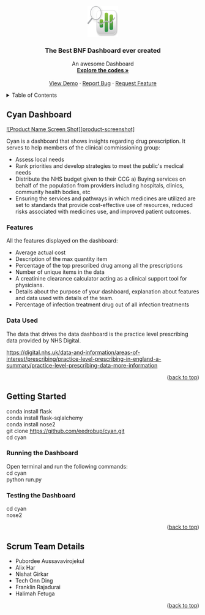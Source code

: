 <!-- PROJECT LOGO -->
<br />
<div align="center">
  <a href="https://github.com/eedrobup/cyan">
    <img src="images/logo.png" alt="Logo" width="80" height="80">
  </a>

  <h3 align="center">The Best BNF Dashboard ever created</h3>

  <p align="center">
    An awesome Dashboard
    <br />
    <a href="https://github.com/eedrobup/cyan"><strong>Explore the codes »</strong></a>
    <br />
    <br />
    <a href="https://github.com/eedrobup/cyan">View Demo</a>
    ·
    <a href="https://github.com/eedrobup/cyan/issues">Report Bug</a>
    ·
    <a href="https://github.com/eedrobup/cyan/issues">Request Feature</a>
  </p>
</div>

<!-- TABLE OF CONTENTS -->
<details>
  <summary>Table of Contents</summary>
  <ol>
    <li>
      <a href="#cyan-dashboard">Cyan Dashboard</a>
      <ul>
        <li><a href="#features">Features</a></li>
        <li><a href="#data-used">Data Used</a></li>
      </ul>
    </li>
    <li>
      <a href="#getting-started">Getting Started</a>
      <ul>
        <li><a href="#running-the-dashboard">Running the Dashboard</a></li>
        <li><a href="#testing-the-dashboard">Testing the Dashboard</a></li>
      </ul>
    </li>
    <li><a href="#scrum-team-details">Scrum Team Details</a></li>
  </ol>
</details>

<!-- CYAN DASHBOARD -->
## Cyan Dashboard

[![Product Name Screen Shot][product-screenshot]](https://example.com)

Cyan is a dashboard that shows insights regarding drug prescription. It serves to help members of the clinical commissioning group:

* Assess local needs
* Rank priorities and develop strategies to meet the public's medical needs
* Distribute the NHS budget given to their CCG a) Buying services on behalf of the population from providers including hospitals, clinics, community health bodies, etc
* Ensuring the services and pathways in which medicines are utilized are set to standards that provide cost-effective use of resources, reduced risks associated with medicines use, and improved patient outcomes.

### Features

All the features displayed on the dashboard:

* Average actual cost
* Description of the max quantity item
* Percentage of the top prescribed drug among all the prescriptions
* Number of unique items in the data
* A creatinine clearance calculator acting as a clinical support tool for physicians.
* Details about the purpose of your dashboard, explanation about features and data used with details of the team.
* Percentage of infection treatment drug out of all infection treatments 

### Data Used

The data that drives the data dashboard is the practice level prescribing data provided by NHS Digital.

https://digital.nhs.uk/data-and-information/areas-of-interest/prescribing/practice-level-prescribing-in-england-a-summary/practice-level-prescribing-data-more-information

<p align="right">(<a href="#readme-top">back to top</a>)</p>



<!-- GETTING STARTED -->
## Getting Started

conda install flask <br />
conda install flask-sqlalchemy <br />
conda install nose2 <br />
git clone https://github.com/eedrobup/cyan.git <br />
cd cyan

### Running the Dashboard

Open terminal and run the following commands: <br />
cd cyan <br />
python run.py

### Testing the Dashboard

cd cyan <br />
nose2

<p align="right">(<a href="#readme-top">back to top</a>)</p>



<!-- Scrum Team Details -->
## Scrum Team Details

- Pubordee Aussavavirojekul
- Alix Har
- Nishat Girkar
- Tech Onn Ding
- Franklin Rajadurai
- Halimah Fetuga

<p align="right">(<a href="#readme-top">back to top</a>)</p>
